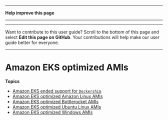--------

 **Help improve this page** 

--------

--------

Want to contribute to this user guide? Scroll to the bottom of this page and select **Edit this page on GitHub**\. Your contributions will help make our user guide better for everyone\.

--------

# Amazon EKS optimized AMIs<a name="eks-optimized-amis"></a>

**Topics**
+ [Amazon EKS ended support for `Dockershim`](dockershim-deprecation.md)
+ [Amazon EKS optimized Amazon Linux AMIs](eks-optimized-ami.md)
+ [Amazon EKS optimized Bottlerocket AMIs](eks-optimized-ami-bottlerocket.md)
+ [Amazon EKS optimized Ubuntu Linux AMIs](eks-partner-amis.md)
+ [Amazon EKS optimized Windows AMIs](eks-optimized-windows-ami.md)